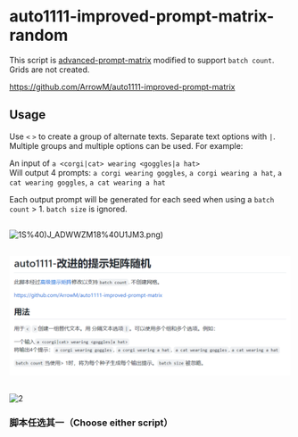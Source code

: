 # auto1111-improved-prompt-matrix-random

This script is [advanced-prompt-matrix](https://github.com/GRMrGecko/stable-diffusion-webui-automatic/blob/advanced_matrix/scripts/advanced_prompt_matrix.py) modified to support `batch count`. Grids are not created.  

https://github.com/ArrowM/auto1111-improved-prompt-matrix

## Usage

Use `<` `>` to create a group of alternate texts. Separate text options with `|`. Multiple groups and multiple options can be used. For example:

An input of `a <corgi|cat> wearing <goggles|a hat>`  
Will output 4 prompts: `a corgi wearing goggles`, `a corgi wearing a hat`, `a cat wearing goggles`, `a cat wearing a hat`

Each output prompt will be generated for each seed when using a `batch count` > 1. `batch size` is ignored.
##
![1](https://github.com/huiyao8761380/auto1111-improved-prompt-matrix-random/blob/main/6%25O)S%40)J_ADWWZM18%40U1JM3.png)
 ##

 ##

 ##

![CN](https://github.com/huiyao8761380/auto1111-improved-prompt-matrix/blob/main/7B7JUF%25MY2ZQ0S4%7B%5BKKYRDG.png)
##
![2](https://github.com/huiyao8761380/auto1111-improved-prompt-matrix-random/blob/main/GZFBCDAEVYSBF2%5DA%60ZHY2V3.png)

 ### 脚本任选其一（Choose either script）
